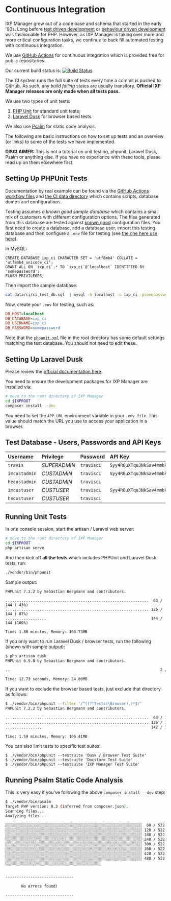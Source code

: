 # Continuous Integration

IXP Manager grew out of a code base and schema that started in the early '90s. Long before [test driven development](http://phpunit.de/) or [behaviour driven development](http://behat.org/) was fashionable for PHP. However, as IXP Manager is taking over more and more critical configuration tasks, we continue to back fill automated testing with continuous integration.

We use [GitHub Actions](https://github.com/features/actions) for continuous integration which is provided free for public repositories.

Our current build status is: [![Build Status](https://github.com/inex/IXP-Manager/actions/workflows/ci-ex-dusk.yml/badge.svg)](https://github.com/inex/IXP-Manager/actions)

The CI system runs the full suite of tests every time a commit is pushed to GitHub. As such, any *build failing* states are usually transitory. **Official IXP Manager releases are only made when all tests pass.**

We use two types of unit tests:

1. [PHP Unit](http://phpunit.de/) for standard unit tests;
2. [Laravel Dusk](https://laravel.com/docs/5.6/dusk) for browser based tests.

We also use [Psalm](https://psalm.dev/) for static code analysis.

The following are basic instructions on how to set up tests and an overview (or links) to some of the tests we have implemented.

**DISCLAIMER:** This is not a tutorial on unit testing, phpunit, Laravel Dusk, Psalm or anything else. If you have no experience with these tools, please read up on them elsewhere first.


## Setting Up PHPUnit Tests

Documentation by real example can be found via the [GitHub Actions workflow files](https://github.com/inex/IXP-Manager/tree/master/.github/workflows) and [the CI data directory](https://github.com/inex/IXP-Manager/tree/master/data/ci) which contains scripts, database dumps and configurations.

Testing assumes *a known good sample database* which contains a small mix of customers with different configuration options. The files generated from this database are tested against [known good](https://github.com/inex/IXP-Manager/tree/master/data/ci/known-good) configuration files. You first need to create a database, add a database user, import this testing database and then configure a `.env` file for testing (see [the one here use here](https://github.com/inex/IXP-Manager/blob/master/.env.ci)).

In MySQL:

```mysql
CREATE DATABASE ixp_ci CHARACTER SET = 'utf8mb4' COLLATE = 'utf8mb4_unicode_ci';
GRANT ALL ON `ixp_ci`.* TO `ixp_ci`@`localhost` IDENTIFIED BY 'somepassword';
FLUSH PRIVILEGES;
```

Then import the sample database:

```sh
cat data/ci/ci_test_db.sql  | mysql -h localhost -u ixp_ci -psomepassword ixp_ci
```

Now, create your `.env` for testing, such as:

```ini
DB_HOST=localhost
DB_DATABASE=ixp_ci
DB_USERNAME=ixp_ci
DB_PASSWORD=somepassword
```

Note that the [`phpunit.xml`](https://github.com/inex/IXP-Manager/blob/master/phpunit.xml) file in the root directory has some default settings matching the test database. You should not need to edit these.

## Setting Up Laravel Dusk

Please review the [official documentation here](https://laravel.com/docs/master/dusk).

You need to ensure the development packages for IXP Manager are installed via:

```sh
# move to the root directory of IXP Manager
cd $IXPROOT
composer install --dev
```

You need to set the `APP_URL` environment variable in your `.env file`. This value should match the URL you use to access your application in a browser.

## Test Database - Users, Passwords and API Keys

| Username | Privilege | Password | API Key |
|:--|:--|:--|:--|
| `travis` | *SUPERADMIN* | `travisci` | `Syy4R8uXTquJNkSav4mmbk5eZWOgoc6FKUJPqOoGHhBjhsC9` |
| `imcustadmin` | *CUSTADMIN* | `travisci` |  `Syy4R8uXTquJNkSav4mmbk5eZWOgoc6FKUJPqOoGHhBjhsC8` |
| `hecustadmin` | *CUSTADMIN* | `travisci` | |
| `imcustuser` | *CUSTUSER* | `travisci` | `Syy4R8uXTquJNkSav4mmbk5eZWOgoc6FKUJPqOoGHhBjhsC7` |
| `hecustuser` | *CUSTUSER* | `travisci` | |


## Running Unit Tests

In one console session, start the artisan / Laravel web server:

```sh
# move to the root directory of IXP Manager
cd $IXPROOT
php artisan serve
```

And then kick off **all the tests** which includes PHPUnit and Laravel Dusk tests, run:

```sh
./vendor/bin/phpunit
```

Sample output:

```
PHPUnit 7.2.2 by Sebastian Bergmann and contributors.

...............................................................  63 / 144 ( 43%)
............................................................... 126 / 144 ( 87%)
..................                                              144 / 144 (100%)

Time: 1.86 minutes, Memory: 103.73MB
```

If you only want to run Laravel Dusk / browser tests, run the following (shown with sample output):

```sh
$ php artisan dusk
PHPUnit 6.5.8 by Sebastian Bergmann and contributors.

..                                                                  2 / 2 (100%)

Time: 12.73 seconds, Memory: 24.00MB
```

If you want to exclude the browser based tests, just exclude that directory as follows:

```sh
$ ./vendor/bin/phpunit --filter '/^((?!Tests\\Browser).)*$/'
PHPUnit 7.2.2 by Sebastian Bergmann and contributors.

...............................................................  63 / 142 ( 44%)
............................................................... 126 / 142 ( 88%)
................                                                142 / 142 (100%)

Time: 1.59 minutes, Memory: 106.41MB
```

You can also limit tests to specific test suites:

```
$ ./vendor/bin/phpunit --testsuite 'Dusk / Browser Test Suite'
$ ./vendor/bin/phpunit --testsuite 'Docstore Test Suite'
$ ./vendor/bin/phpunit --testsuite 'IXP Manager Test Suite'
```

## Running Psalm Static Code Analysis

This is very easy if you've following the above `composer install --dev` step:

```sh
$ ./vendor/bin/psalm
Target PHP version: 8.3 (inferred from composer.json).
Scanning files...
Analyzing files...

░░░░░░░░░░░░░░░░░░░░░░░░░░░░░░░░░░░░░░░░░░░░░░░░░░░░░░░░░░░░  60 / 522 (11%)
░░░░░░░░░░░░░░░░░░░░░░░░░░░░░░░░░░░░░░░░░░░░░░░░░░░░░░░░░░░░ 120 / 522 (22%)
░░░░░░░░░░░░░░░░░░░░░░░░░░░░░░░░░░░░░░░░░░░░░░░░░░░░░░░░░░░░ 180 / 522 (34%)
░░░░░░░░░░░░░░░░░░░░░░░░░░░░░░░░░░░░░░░░░░░░░░░░░░░░░░░░░░░░ 240 / 522 (45%)
░░░░░░░░░░░░░░░░░░░░░░░░░░░░░░░░░░░░░░░░░░░░░░░░░░░░░░░░░░░░ 300 / 522 (57%)
░░░░░░░░░░░░░░░░░░░░░░░░░░░░░░░░░░░░░░░░░░░░░░░░░░░░░░░░░░░░ 360 / 522 (68%)
░░░░░░░░░░░░░░░░░░░░░░░░░░░░░░░░░░░░░░░░░░░░░░░░░░░░░░░░░░░░ 420 / 522 (80%)
░░░░░░░░░░░░░░░░░░░░░░░░░░░░░░░░░░░░░░░░░░░░░░░░░░░░░░░░░░░░ 480 / 522 (91%)
░░░░░░░░░░░░░░░░░░░░░░░░░░░░░░░░░░░░░░░░░░


------------------------------

       No errors found!

------------------------------
```

